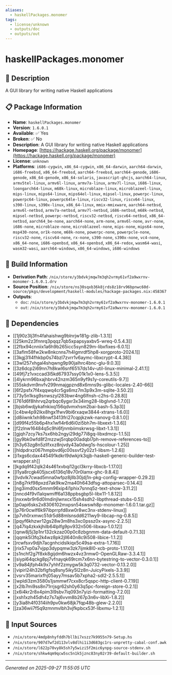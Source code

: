 ```yaml
---
aliases:
  - haskellPackages.monomer
tags:
  - license/unknown
  - outputs/doc
  - outputs/out
---
```


# haskellPackages.monomer

## 📝 Description

A GUI library for writing native Haskell applications

## 📋 Package Information

- **Name**: `haskellPackages.monomer`
- **Version**: `1.6.0.1`
- **Available**: ✅ Yes
- **Broken**: ✅ No
- **Description**: A GUI library for writing native Haskell applications
- **Homepage**: [https://hackage.haskell.org/package/monomer](https://hackage.haskell.org/package/monomer)
- **License**: `unknown`
- **Platforms**: `i686-cygwin`, `x86_64-cygwin`, `x86_64-darwin`, `aarch64-darwin`, `i686-freebsd`, `x86_64-freebsd`, `aarch64-freebsd`, `aarch64-genode`, `i686-genode`, `x86_64-genode`, `x86_64-solaris`, `javascript-ghcjs`, `aarch64-linux`, `armv5tel-linux`, `armv6l-linux`, `armv7a-linux`, `armv7l-linux`, `i686-linux`, `loongarch64-linux`, `m68k-linux`, `microblaze-linux`, `microblazeel-linux`, `mips-linux`, `mips64-linux`, `mips64el-linux`, `mipsel-linux`, `powerpc-linux`, `powerpc64-linux`, `powerpc64le-linux`, `riscv32-linux`, `riscv64-linux`, `s390-linux`, `s390x-linux`, `x86_64-linux`, `mmix-mmixware`, `aarch64-netbsd`, `armv6l-netbsd`, `armv7a-netbsd`, `armv7l-netbsd`, `i686-netbsd`, `m68k-netbsd`, `mipsel-netbsd`, `powerpc-netbsd`, `riscv32-netbsd`, `riscv64-netbsd`, `x86_64-netbsd`, `aarch64_be-none`, `aarch64-none`, `arm-none`, `armv6l-none`, `avr-none`, `i686-none`, `microblaze-none`, `microblazeel-none`, `mips-none`, `mips64-none`, `msp430-none`, `or1k-none`, `m68k-none`, `powerpc-none`, `powerpcle-none`, `riscv32-none`, `riscv64-none`, `rx-none`, `s390-none`, `s390x-none`, `vc4-none`, `x86_64-none`, `i686-openbsd`, `x86_64-openbsd`, `x86_64-redox`, `wasm64-wasi`, `wasm32-wasi`, `aarch64-windows`, `x86_64-windows`, `i686-windows`

## 🔧 Build Information

- **Derivation Path**: `/nix/store/y3bdvkjmqw7m3qh2vrmy61vf2a9wxrnv-monomer-1.6.0.1.drv`
- **Source Position**: `/nix/store/ns30sqxb36k8jrds8z18rv96bpnwc60d-source/pkgs/development/haskell-modules/hackage-packages.nix:458367`
- **Outputs**:
  - `doc`:  `/nix/store/y3bdvkjmqw7m3qh2vrmy61vf2a9wxrnv-monomer-1.6.0.1`
  - `out`:  `/nix/store/y3bdvkjmqw7m3qh2vrmy61vf2a9wxrnv-monomer-1.6.0.1`

## 🔗 Dependencies

- [[1j90z3lj3fn4fahaishwg9blnrjw181g-zlib-1.3.1]]
- [[25km2z3fnnrq3pqqz7qb5xpapsyaxbv5-wreq-0.5.4.3]]
- [[2fbx94cnniix1a6h9b265icc5syn829m-libxfixes-6.0.1]]
- [[3aflm58fw2kw8nkcnns7h4lgmrdf5hp8-xorgproto-2024.1]]
- [[3kgj31l4fhkbp0s74bzl7zvrr1v6aymc-libxcrypt-4.4.38]]
- [[3wl257xhgal4shqwng9p90jalhrc4bnc-glu-9.0.3]]
- [[3z6dcp2i69nn7h8kwl6snf651i7ds14v-util-linux-minimal-2.41.1]]
- [[49fj7z1vxccad3l5kd67937ssy01k1x0-lens-5.3.5]]
- [[4lykrm96bxajhbrv42nzm365n9yf9s1y-coreutils-9.7]]
- [[55skdvm9nvfv299nmajgpznd8x6mns9s-glibc-locales-2.40-66]]
- [[6f2psfx7f4xqqwq4cr5gs6mz7m3p9x3m-sqlite-3.50.2]]
- [[73y5n1ksg9snwszyl283bwr4ng6lfnsh-c2hs-0.28.8]]
- [[761d6f8hhrvq2qrbqc6ygxr3x34img28-libglvnd-1.7.0]]
- [[bjsb6wdjykafnkixq156qdvmxhsm2bai-bash-5.3p3]]
- [[c4bw4p92lkx8hgx1fwv9bi6rxaqw3844-xtrans-1.6.0]]
- [[d8iiwnk1xh98nwf3413fri27cqpjkzwk-nanovg-0.8.1.0]]
- [[d99f4z55b6p4hx1wfl4r6d6i0zi5bh7m-libxext-1.3.6]]
- [[f2zlnw16484q5c9hi6fjnmbiimskrwsg-libxt-1.3.1]]
- [[gjqh7zcy7ks7sx6hb2ngyi29dg77i8gq-libxdmcp-1.1.5]]
- [[gy9bk0wfd8f2mzzwj5rqbp00adqbl7ph-remove-references-to]]
- [[h3y63zg8n5zllfxxz8njvdy43a0dwg1s-hscolour-1.25]]
- [[hldpdrxz067hmpbvd6jc00ssvf2y02z1-libsm-1.2.6]]
- [[i1xgs6cdax445491kdkrl9dwkjrk3qjb-haskell-generic-builder-test-wrapper.sh]]
- [[kgdq9f42qlk24s461xvbqi12gcl3krry-libxcb-1.17.0]]
- [[l1ya8rcgk405jscx6136q18v70r0lamx-ghc-9.8.4]]
- [[lvdvlk7cwad5mna0wfpz8jllb30jdj1n-pkg-config-wrapper-0.29.2]]
- [[n8g7rkf98pxzd7ak9kw2ma40h643dfsg-attoparsec-0.14.4]]
- [[ng3imd0sx5mnm96xip4i1phix7snnq5z-text-show-3.11.2]]
- [[nncd4f9vl1alqwmiff6a138ppbsgbp5l-libx11-1.8.12]]
- [[nxxwbr9r6d0lmdinjlwnxcx15sh4sdh2-libpthread-stubs-0.5]]
- [[p0api6sks2x8306102mxpsn54swswh8p-monomer-1.6.0.1.tar.gz]]
- [[p76r0cwlf6k97ibprrpfd8xw0r8wc3nx-stdenv-linux]]
- [[p7vh0rxmwc51dr5d88mlsnsdd6211wy9-libcap-ng-0.8.5]]
- [[pqyf6khzwr12gs28w3m8hs3xc0pssz0x-async-2.2.5]]
- [[q47lq4zkxkjhilb64lplfg9pv932n506-libxau-1.0.12]]
- [[qnw8j5j3p1nr132ckzaz00p0c8zbgnmm-data-default-0.7.1.3]]
- [[qqmk5l3fq2k4wz8pk2jll640n8c9i508-libice-1.1.2]]
- [[rcwfsxv9djh7acgnhcidslkiqx5c49sa-extra-1.7.16]]
- [[rix57vp0a7vjpp3dypqmw3zk7ijmk8l0-xcb-proto-1.17.0]]
- [[s1nchf2g7f8xk8gijdm6hwzx4vz3rmw0-OpenGLRaw-3.3.4.1]]
- [[siypi64qckg8pj7vfnayqk69rcm7x6nn-bytestring-to-vector-0.3.0.1]]
- [[v9a84jfph4k9x7yhhf2zmygw5k3q0732-vector-0.13.2.0]]
- [[vipirl24h32bflgfsq8sny5iky5l2z8n-JuicyPixels-3.3.9]]
- [[vsrv35marixfhj05ayy7msav5b7xpha2-sdl2-2.5.5.1]]
- [[wpldi3zm3580s1jsmmwf7cxx8cr5qspc-http-client-0.7.19]]
- [[x2lb7mi9ss8n71rrjsgr62sh0y63q5pc-foreign-store-0.2.1]]
- [[x6i4kr2r8x4pim3l9sbv7iq093n7yizi-formatting-7.2.0]]
- [[xsh1xzh45dh4z7s7aj6vvm8b267p3n6v-libXi-1.8.2]]
- [[y3ia8h4f0314iih9pv0kw68jk7fqp48b-glew-2.2.0]]
- [[za36wii7f5q9zmnmvlbh3vjfkpbcx53f-libxmu-1.2.1]]

## 📁 Input Sources

- `/nix/store/4mdp8nhyfddh7bllbi7xszz7k9955n79-Setup.hs`
- `/nix/store/907d7wf2d113vlv8dlhi1i3d683gc1rs-unpretty-cabal-conf.awk`
- `/nix/store/l622p70vy8k5sh7y5wizi5f2mic6ynpg-source-stdenv.sh`
- `/nix/store/shkw4qm9qcw5sc5n1k5jznc83ny02r39-default-builder.sh`

---
*Generated on 2025-09-27 11:55:05 UTC*
